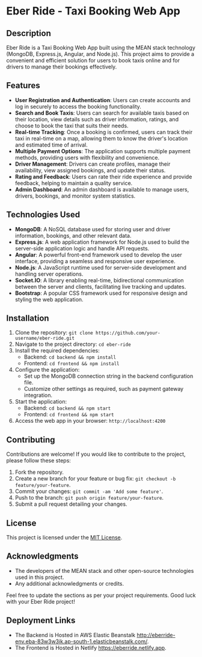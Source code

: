 # Eber Ride - Taxi Booking Web App

## Description
Eber Ride is a Taxi Booking Web App built using the MEAN stack technology (MongoDB, Express.js, Angular, and Node.js). This project aims to provide a convenient and efficient solution for users to book taxis online and for drivers to manage their bookings effectively.

## Features

- **User Registration and Authentication**: Users can create accounts and log in securely to access the booking functionality.
- **Search and Book Taxis**: Users can search for available taxis based on their location, view details such as driver information, ratings, and choose to book the taxi that suits their needs.
- **Real-time Tracking**: Once a booking is confirmed, users can track their taxi in real-time on a map, allowing them to know the driver's location and estimated time of arrival.
- **Multiple Payment Options**: The application supports multiple payment methods, providing users with flexibility and convenience.
- **Driver Management**: Drivers can create profiles, manage their availability, view assigned bookings, and update their status.
- **Rating and Feedback**: Users can rate their ride experience and provide feedback, helping to maintain a quality service.
- **Admin Dashboard**: An admin dashboard is available to manage users, drivers, bookings, and monitor system statistics.

## Technologies Used

- **MongoDB**: A NoSQL database used for storing user and driver information, bookings, and other relevant data.
- **Express.js**: A web application framework for Node.js used to build the server-side application logic and handle API requests.
- **Angular**: A powerful front-end framework used to develop the user interface, providing a seamless and responsive user experience.
- **Node.js**: A JavaScript runtime used for server-side development and handling server operations.
- **Socket.IO**: A library enabling real-time, bidirectional communication between the server and clients, facilitating live tracking and updates.
- **Bootstrap**: A popular CSS framework used for responsive design and styling the web application.

## Installation

1. Clone the repository: `git clone https://github.com/your-username/eber-ride.git`
2. Navigate to the project directory: `cd eber-ride`
3. Install the required dependencies:
   - Backend: `cd backend && npm install`
   - Frontend: `cd frontend && npm install`
4. Configure the application:
   - Set up the MongoDB connection string in the backend configuration file.
   - Customize other settings as required, such as payment gateway integration.
5. Start the application:
   - Backend: `cd backend && npm start`
   - Frontend: `cd frontend && npm start`
6. Access the web app in your browser: `http://localhost:4200`

## Contributing

Contributions are welcome! If you would like to contribute to the project, please follow these steps:

1. Fork the repository.
2. Create a new branch for your feature or bug fix: `git checkout -b feature/your-feature`.
3. Commit your changes: `git commit -am 'Add some feature'`.
4. Push to the branch: `git push origin feature/your-feature`.
5. Submit a pull request detailing your changes.

## License

This project is licensed under the [MIT License](LICENSE).

## Acknowledgments

- The developers of the MEAN stack and other open-source technologies used in this project.
- Any additional acknowledgments or credits.

Feel free to update the sections as per your project requirements. Good luck with your Eber Ride project!

## Deployment Links

- The Backend is Hosted in AWS Elastic Beanstalk http://eberride-env.eba-83w3w3ik.ap-south-1.elasticbeanstalk.com/.
- The Frontend is Hosted in Netlify https://eberride.netlify.app.
